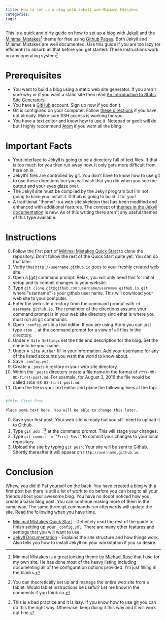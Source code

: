```yaml
---
title: How to set up a blog with Jekyll and Minimal Mistakes
categories:
tags:
---
```


This is a quick and dirty guide on how to set up a blog with [Jekyll](https://jekyllrb.com/) and the [Minimal Mistakes](https://mmistakes.github.io/minimal-mistakes/)[^1] theme for free using [Github Pages](https://pages.github.com/). Both Jekyll and Minimal Mistakes are well documented. Use this guide if you are too lazy (or efficient!) to absorb all that before you get started.  These instructions work on any operating system[^2].

[^1]: Minimal Mistakes is a great looking theme by [Michael Rose](https://mademistakes.com/) that I use for my own site. He has done most of the heavy listing including documenting all of the configuration options provided. I'm just filling in the blanks.

[^2]: You can theoretically set up and manage the entire web site from a tablet. Would tablet instructions be useful? Let me know in the comments if you think so.

# Prerequisites
* You want to build a blog using a static web site generator. If you aren't sure why or if you want a static site then read [An Introduction to Static Site Generators](https://davidwalsh.name/introduction-static-site-generators).
* You have a [GitHub](https://github.com/) account. Sign up now if you don't.
* Git is configured on your computer. Follow [these directions](https://help.github.com/articles/set-up-git/) if you have not already. Make sure SSH access is working for you.
* You have a text editor and know how to use it. Notepad or gedit will do but I highly recommend [Atom](https://atom.io/) if you want all the bling.

# Important Facts
* Your interface to Jekyll is going to be a directory full of text files. If that is too much for you then run away now. It only gets more difficult from here on in.
* Jekyll's files are controlled by git. You don't have to know how to use git to use these directions but you will wish that you did when you see the output and your eyes glaze over.
* The Jekyll site must be compiled by the Jekyll program but I'm not going to have you install it. Github is going to build it for you!
* A traditional "theme" is a web site skeleton that has been modified and enhanced with additional features. The concept of [themes in the Jekyll documentation](https://jekyllrb.com/docs/themes/) is new. As of this writing there aren't any useful themes of this type available.

# Instructions

0. Follow the first part of [Minimal Mistakes Quick Start](https://mmistakes.github.io/minimal-mistakes/docs/quick-start-guide/) to clone the repository. Don't follow the rest of the Quick Start quite yet. You can do that later.
0. Verify that `http://username.github.io` goes to your freshly created web site.
0. Open a [git] command prompt. Relax, you will only need this for initial setup and to commit changes to your website.
0. Type `git clone git@github.com:username/username.github.io.git` where "username" is your github user name. This will download your web site to your computer.
0. Enter the web site directory from the command prompt with `cd username.github.io`. The remainder of the directions assume your command prompt is in your web site directory sinc ethat is where you must run all git commands.
0. Open `_config.yml` in a text editor. If you are using Atom you can just type `atom .` at the command prompt for a view of all files in the directory.
0. Under `# Site Settings` set the title and description for the blog. Set the name to be your name.
0. Under `# Site Author` fill in your information. Add your username for any of the listed accounts you want the world to know about.
0. Save `_config.yml`.
0. Create a `_posts` directory in your web site directory.
0. Within the `_posts` directory create a file name in the format of `YYYY-MM-DD-first-post.md`. For example, for August 3, 2016 the file would be called `2016-08-03-first-post.md`.
0. Open the file in your text editor and place the following lines at the top:
```markdown
---
title: First Post
---
Place some text here. You will be able to change this later.
```
0. Save your first post. Your web site is ready but you still need to upload it to Github.
0. Type `git add .`[^3] at the command prompt. This will stage your changes.
0. Type `git commit -m "First Post"` to commit your changes to your local repository.
0. Upload the site by typing `git push`. Your site will be sent to Github. Shortly thereafter it will appear on `http://username.github.io`.

[^3]: This is a bad practice and it is lazy. If you know how to use git you can do this the right way. Otherwise, keep doing it this way and it will work out fine.

# Conclusion
Whew, you did it! Pat yourself on the back. You have created a blog with a first post but there is still a lot of work to do before you can brag to all your friends about your awesome blog. You have no doubt noticed how you create a basic blog post. You can continue making more of them in the same way. The same three git commands run afterwards will update the site. Read the following when you have time.
* [Minimal Mistakes Quick Start](https://mmistakes.github.io/minimal-mistakes/docs/quick-start-guide/) - Definitely read the rest of the guide to finish setting up your `_config.yml`. There are many other features and settings that you will want to use.
* [Jekyll Documentation](https://jekyllrb.com/docs/home/) - Explains the site structure and how things work. Also tells you how to install Jekyll on your workstation if you so desire.
